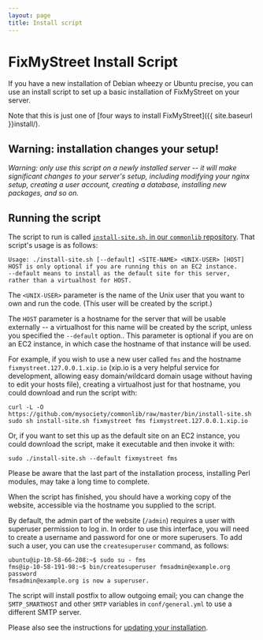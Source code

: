 ```yaml
---
layout: page
title: Install script
---
```


# FixMyStreet Install Script

<p class="lead">
  If you have a new installation of Debian wheezy or Ubuntu precise,
  you can use an install script to set up a basic installation of
  FixMyStreet on your server.
</p>

Note that this is just one of [four ways to install FixMyStreet]({{ site.baseurl }}install/).

## Warning: installation changes your setup!

*Warning: only use this script on a newly installed server -- it will
make significant changes to your server's setup, including modifying
your nginx setup, creating a user account, creating a database,
installing new packages, and so on.*

## Running the script

The script to run is called [`install-site.sh`, in our `commonlib` repository](https://github.com/mysociety/commonlib/blob/master/bin/install-site.sh).
That script's usage is as follows:

    Usage: ./install-site.sh [--default] <SITE-NAME> <UNIX-USER> [HOST]
    HOST is only optional if you are running this on an EC2 instance.
    --default means to install as the default site for this server,
    rather than a virtualhost for HOST.

The `<UNIX-USER>` parameter is the name of the Unix user that you want
to own and run the code.  (This user will be created by the script.)

The `HOST` parameter is a hostname for the server that will be usable
externally -- a virtualhost for this name will be created by the
script, unless you specified the `--default` option..  This parameter
is optional if you are on an EC2 instance, in which case the hostname
of that instance will be used.

For example, if you wish to use a new user called `fms` and the
hostname `fixmystreet.127.0.0.1.xip.io` (xip.io is a very helpful service for
development, allowing easy domain/wildcard domain usage without having to edit
your hosts file), creating a virtualhost just for that hostname, you could
download and run the script with:

    curl -L -O https://github.com/mysociety/commonlib/raw/master/bin/install-site.sh
    sudo sh install-site.sh fixmystreet fms fixmystreet.127.0.0.1.xip.io

Or, if you want to set this up as the default site on an EC2 instance,
you could download the script, make it executable and then invoke it
with:

    sudo ./install-site.sh --default fixmystreet fms

Please be aware that the last part of the installation process,
installing Perl modules, may take a long time to complete.

When the script has finished, you should have a working copy of the
website, accessible via the hostname you supplied to the script.

By default, the admin part of the website (`/admin`) requires a user with
superuser permission to log in. In order to use this
interface, you will need to create a username and password for one or
more superusers.  To add such a user, you can use the `createsuperuser`
command, as follows:

    ubuntu@ip-10-58-66-208:~$ sudo su - fms
    fms@ip-10-58-191-98:~$ bin/createsuperuser fmsadmin@example.org password
    fmsadmin@example.org is now a superuser.

The script will install postfix to allow outgoing email; you can change the
`SMTP_SMARTHOST` and other `SMTP` variables in `conf/general.yml` to use a
different SMTP server.

Please also see the instructions for [updating your installation](/updating/ami/).

